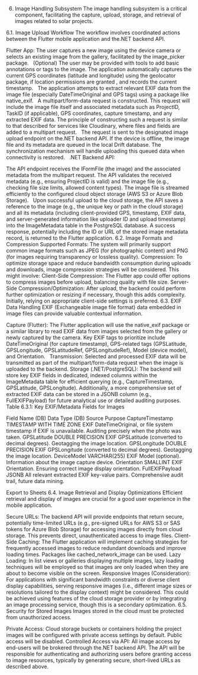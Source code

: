 6. Image Handling Subsystem
The image handling subsystem is a critical component, facilitating the capture, upload, storage, and retrieval of images related to solar projects.

6.1. Image Upload Workflow
The workflow involves coordinated actions between the Flutter mobile application and the.NET backend API.

Flutter App:
The user captures a new image using the device camera or selects an existing image from the gallery, facilitated by the image_picker package.   
(Optional) The user may be provided with tools to add basic annotations or tags to the image.
The application automatically captures the current GPS coordinates (latitude and longitude) using the geolocator package, if location permissions are granted , and records the current timestamp.   
The application attempts to extract relevant EXIF data from the image file (especially DateTimeOriginal and GPS tags) using a package like native_exif.   
A multipart/form-data request is constructed. This request will include the image file itself and associated metadata such as ProjectID, TaskID (if applicable), GPS coordinates, capture timestamp, and any extracted EXIF data. The principle of constructing such a request is similar to that described for services like Cloudinary, where files and fields are added to a multipart request.   
The request is sent to the designated image upload endpoint on the.NET backend API.
If the device is offline, the image file and its metadata are queued in the local Drift database. The synchronization mechanism will handle uploading this queued data when connectivity is restored.   
.NET Backend API:

The API endpoint receives the IFormFile (the image) and the associated metadata from the multipart request.
The API validates the received metadata (e.g., ensuring ProjectID is valid) and the image file (e.g., checking file size limits, allowed content types).
The image file is streamed efficiently to the configured cloud object storage (AWS S3 or Azure Blob Storage).   
Upon successful upload to the cloud storage, the API saves a reference to the image (e.g., the unique key or path in the cloud storage) and all its metadata (including client-provided GPS, timestamp, EXIF data, and server-generated information like uploader ID and upload timestamp) into the ImageMetadata table in the PostgreSQL database.
A success response, potentially including the ID or URL of the stored image metadata record, is returned to the Flutter application.
6.2. Image Formats and Compression
Supported Formats: The system will primarily support common image formats such as JPEG (for photographic content) and PNG (for images requiring transparency or lossless quality).
Compression: To optimize storage space and reduce bandwidth consumption during uploads and downloads, image compression strategies will be considered. This might involve:
Client-Side Compression: The Flutter app could offer options to compress images before upload, balancing quality with file size.
Server-Side Compression/Optimization: After upload, the backend could perform further optimization or resizing if necessary, though this adds complexity. Initially, relying on appropriate client-side settings is preferred.
6.3. EXIF Data Handling
EXIF (Exchangeable image file format) data embedded in image files can provide valuable contextual information.

Capture (Flutter): The Flutter application will use the native_exif package  or a similar library to read EXIF data from images selected from the gallery or newly captured by the camera. Key EXIF tags to prioritize include DateTimeOriginal (for capture timestamp), GPS-related tags (GPSLatitude, GPSLongitude, GPSLatitudeRef, GPSLongitudeRef), Model (device model), and Orientation.   
Transmission: Selected and processed EXIF data will be transmitted as part of the multipart/form-data request when the image is uploaded to the backend.
Storage (.NET/PostgreSQL): The backend will store key EXIF fields in dedicated, indexed columns within the ImageMetadata table for efficient querying (e.g., CaptureTimestamp, GPSLatitude, GPSLongitude). Additionally, a more comprehensive set of extracted EXIF data can be stored in a JSONB column (e.g., FullEXIFPayload) for future analytical use or detailed auditing purposes.
Table 6.3.1: Key EXIF/Metadata Fields for Images

Field Name (DB)	Data Type (DB)	Source	Purpose
CaptureTimestamp	TIMESTAMP WITH TIME ZONE	EXIF DateTimeOriginal, or file system timestamp if EXIF is unavailable.	Auditing precisely when the photo was taken.
GPSLatitude	DOUBLE PRECISION	EXIF GPSLatitude (converted to decimal degrees).	Geotagging the image location.
GPSLongitude	DOUBLE PRECISION	EXIF GPSLongitude (converted to decimal degrees).	Geotagging the image location.
DeviceModel	VARCHAR(255)	EXIF Model (optional).	Information about the image capture device.
Orientation	SMALLINT	EXIF Orientation.	Ensuring correct image display orientation.
FullEXIFPayload	JSONB	All relevant extracted EXIF key-value pairs.	Comprehensive audit trail, future data mining.

Export to Sheets
6.4. Image Retrieval and Display Optimizations
Efficient retrieval and display of images are crucial for a good user experience in the mobile application.

Secure URLs: The backend API will provide endpoints that return secure, potentially time-limited URLs (e.g., pre-signed URLs for AWS S3 or SAS tokens for Azure Blob Storage) for accessing images directly from cloud storage. This prevents direct, unauthenticated access to image files.
Client-Side Caching: The Flutter application will implement caching strategies for frequently accessed images to reduce redundant downloads and improve loading times. Packages like cached_network_image can be used.
Lazy Loading: In list views or galleries displaying multiple images, lazy loading techniques will be employed so that images are only loaded when they are about to become visible on the screen.
Responsive Images (Consideration): For applications with significant bandwidth constraints or diverse client display capabilities, serving responsive images (i.e., different image sizes or resolutions tailored to the display context) might be considered. This could be achieved using features of the cloud storage provider or by integrating an image processing service, though this is a secondary optimization.
6.5. Security for Stored Images
Images stored in the cloud must be protected from unauthorized access.

Private Access: Cloud storage buckets or containers holding the project images will be configured with private access settings by default. Public access will be disabled.
Controlled Access via API: All image access by end-users will be brokered through the.NET backend API. The API will be responsible for authenticating and authorizing users before granting access to image resources, typically by generating secure, short-lived URLs as described above.